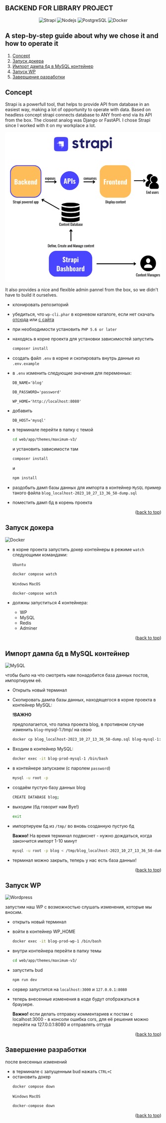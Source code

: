 ## BACKEND FOR LIBRARY PROJECT

<a name="readme-top"></a>

<div align="center">
  <img src="https://img.shields.io/badge/Strapi-4.25.3-gray?style=for-the-badge&logo=strapi&logoColor=white&labelColor=4945ff&color=555555" alt="Strapi">
  <img src="https://img.shields.io/badge/NodeJS-20.15.1-gray?style=for-the-badge&logo=nodedotjs&logoColor=white&labelColor=97c900&color=555555" alt="Nodejs">
  <img src="https://img.shields.io/badge/PostgreSQL-16.3-gray?style=for-the-badge&logo=postgresql&logoColor=white&labelColor=4169E1&color=555555" alt="PostgreSQL">
  <img src="https://img.shields.io/badge/Docker-25-gray?style=for-the-badge&logo=docker&logoColor=white&labelColor=2496ED&color=555555" alt="Docker">
</div>


## A step-by-step guide about why we chose it and how to operate it 
<!-- <details> -->
  <!-- <summary>Содержание</summary> -->
  <ol>
    <li><a href="#prepare">Concept</a></li>
    <li><a href="#docker-launch">Запуск докера</a></li>
    <li><a href="#import-db">Импорт дампа бд в MySQL контейнер</a></li>
    <li><a href="#launch-wp">Запуск WP</a></li>
    <li><a href="#finish">Завершение разработки</a></li>
  </ol>
<!-- </details> -->

## Concept
<a name="concept"></a>

Strapi is a powerfull tool, that helps to provide API from database in an easiest way, making a lot of opportunity to operate with data.
Based on headless concept strapi connects database to ANY front-end via its API from the box.
The closest analog was Django or FastAPI. I chose Strapi since I worked with it on my workplace a lot.

![strapi concept](./doc/strapi-concept.png)

It also provides a nice and flexible admin pannel from the box, so we didn't have to build it ourselves.


* клонировать репозиторий 
* убедиться, что `wp-cli.phar` в корневом каталоге, если нет скачать <a href="https://raw.githubusercontent.com/wp-cli/builds/gh-pages/phar/wp-cli.phar">отсюда</a> или <a href="https://wp-cli.org/">с сайта</a>
* при необходимости установить `PHP 5.6 or later`
* находясь в корне проекта для установки зависимостей запустить
  ```sh
  composer install
  ```
* создать файл `.env` в корне и скопировать внутрь данные из `.env.example`
* в `.env` изменить следующие значения для переменных: 
  ```env
  DB_NAME='blog'
  ```
  ```env
  DB_PASSWORD='password'
  ```
  ```env
  WP_HOME='http://localhost:8080'
  ```
* добавить 
  ```env
  DB_HOST='mysql'
  ```
* в терминале перейти в папку с темой
  ```sh
  cd web/app/themes/maximum-v3/
  ```
  и установить зависимости там 
  ```sh
  composer install
  ```
  и
  ```sh
  npm install
  ```
* раздобыть дамп базы данных для импорта в контейнер `MySQL` 
  пример такого файла `blog_localhost-2023_10_27_13_36_58-dump.sql`

* поместить дамп бд в корень проекта

  
<p align="right">(<a href="#readme-top">back to top</a>)</p>


## Запуск докера
<a name="docker-launch"></a>

![Docker](https://img.shields.io/badge/Docker-1.29.2-gray?style=for-the-badge&logo=docker&logoColor=white&labelColor=1C92D2)

* в корне проекта запустить докер контейнеры в режиме `watch` следующими командами:

  `Ubuntu`
  ```sh
  docker compose watch
  ```
  `Windows` `MacOS`
  ```sh
  docker-compose watch
  ```
* должны запуститься 4 контейнера: 
  - WP
  - MySQL
  - Redis
  - Adminer

<p align="right">(<a href="#readme-top">back to top</a>)</p>

## Импорт дампа бд в MySQL контейнер
<a name="import-db"></a>

![MySQL](https://img.shields.io/badge/MySQL-8.0-gray?style=for-the-badge&logo=mysql&logoColor=white&labelColor=f29111)

чтобы было на что смотреть нам понадобится база данных постов, импортируем её.
* Открыть новый терминал
* Скопировать дампа базы данных, находящегося в корне проекта в контейнер MySQL:

  **!ВАЖНО** 

  предполагается, что папка проекта blog, в противном случае изменить `blog`-mysql-1:/tmp/ на свою
  ```sh
  docker cp blog_localhost-2023_10_27_13_36_58-dump.sql blog-mysql-1:/tmp/
  ```
* Входим в контейнер MySQL:
  ```sh
  docker exec -it blog-prod-mysql-1 /bin/bash
  ```
* в контейнере запускаем (с паролем `password`)
  ```sh
  mysql -u root -p
  ```
* создаём пустую базу данных blog
  ```sh
  CREATE DATABASE blog;
  ```
* выходим (бд говорит нам Bye!)
  ```sh
  exit
  ```
* импортируем бд из `/tmp/` во вновь созданную пустую бд

  **Важно!**
  На время терминал подвиснет - нужно дождаться, когда закончится импорт 1-10 минут
  ```sh
  mysql -u root -p blog < /tmp/blog_localhost-2023_10_27_13_36_58-dump.sql
  ```
* терминал можно закрыть, теперь у нас есть база данных!

<p align="right">(<a href="#readme-top">back to top</a>)</p>

## Запуск WP
<a name="launch-wp"></a>

![Wordpress](https://img.shields.io/badge/WordPress-5.8-gray?style=for-the-badge&logo=wordpress&logoColor=white&labelColor=blue)

запустим наш WP с возможностью слушать изменения, которые мы вносим.

* открыть новый терминал
* войти в контейнер WP_HOME
  ```sh
  docker exec -it blog-prod-wp-1 /bin/bash
  ```
* внутри контейнера перейти в папку темы
  ```sh
  cd web/app/themes/maximum-v3/
  ```
* запустить bud
  ```sh
  npm run dev
  ```
* сервер запустится на `localhost:3000` и `127.0.0.1:8080`
* теперь внесенные изменения в коде будут отображаться в браузере.

  **Важно!**
  если делать отправку комментариев к постам с localhost:3000 - в консоли ошибка cors, для её решения можно перейти на 127.0.0.1:8080 и отправлять оттуда

<p align="right">(<a href="#readme-top">back to top</a>)</p>

## Завершение разработки
<a name="finish"></a>

после внесенных изменений

* в терминале с запущенным bud нажать `CTRL+C`
* остановить докер
  ```sh
  docker compose down
  ```
  `Windows` `MacOS`
  ```sh
  docker-compose down
  ```

<p align="right">(<a href="#readme-top">back to top</a>)</p>